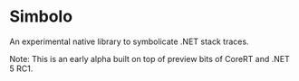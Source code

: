 # Simbolo

An experimental native library to symbolicate .NET stack traces.

Note: This is an early alpha built on top of preview bits of CoreRT and .NET 5 RC1.
